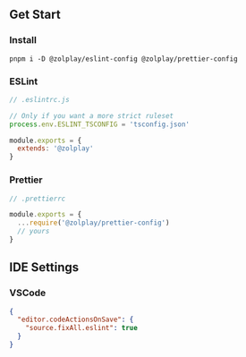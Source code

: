 

## Get Start

### Install

```shell
pnpm i -D @zolplay/eslint-config @zolplay/prettier-config
```

### ESLint

``` js
// .eslintrc.js

// Only if you want a more strict ruleset
process.env.ESLINT_TSCONFIG = 'tsconfig.json'

module.exports = {
  extends: '@zolplay'
}

```

### Prettier

```js
// .prettierrc

module.exports = {
  ...require('@zolplay/prettier-config')
  // yours
}

```


## IDE Settings

### VSCode

```json
{
  "editor.codeActionsOnSave": {
    "source.fixAll.eslint": true
  }
}
```
